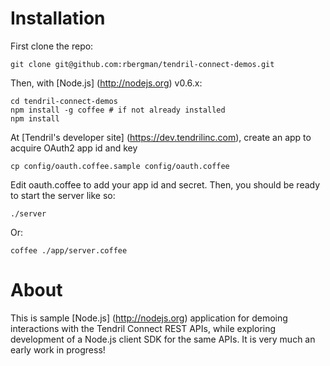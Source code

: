 # Installation

First clone the repo:

	git clone git@github.com:rbergman/tendril-connect-demos.git

Then, with [Node.js] (http://nodejs.org) v0.6.x:

	cd tendril-connect-demos
	npm install -g coffee # if not already installed
	npm install

At [Tendril's developer site] (https://dev.tendrilinc.com), create an app to acquire OAuth2 app id and key

	cp config/oauth.coffee.sample config/oauth.coffee

Edit oauth.coffee to add your app id and secret.  Then, you should be ready to start the server like so:

	./server

Or:

	coffee ./app/server.coffee

# About

This is sample [Node.js] (http://nodejs.org) application for demoing interactions with the Tendril Connect REST APIs, while exploring development of a Node.js client SDK for the same APIs.  It is very much an early work in progress!
